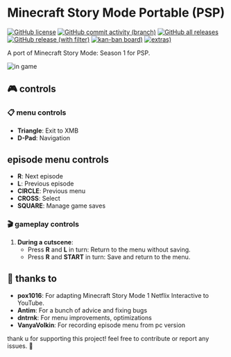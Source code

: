# Minecraft Story Mode Portable (PSP)

[![GitHub license](https://img.shields.io/github/license/entitybtw/mcsm_portable)](https://github.com/entitybtw/mcsm_portable/blob/main/License)
[![GitHub commit activity (branch)](https://img.shields.io/github/commit-activity/m/entitybtw/mcsm_portable)](https://github.com/entitybtw/mcsm_portable/commits) 
[![GitHub all releases](https://img.shields.io/github/downloads/entitybtw/mcsm_portable/total?logo=github)](https://github.com/entitybtw/mcsm_portable/releases/)  
[![GitHub release (with filter)](https://img.shields.io/github/v/release/entitybtw/mcsm_portable?logo=github)](https://github.com/entitybtw/mcsm_portable/releases/latest)
[![kan-ban board)](https://img.shields.io/badge/kan--ban-board-blue)](https://github.com/users/entitybtw/projects/4)
[![extras)](https://img.shields.io/badge/extras-orange)](https://github.com/entitybtw/mcsm_portable_extras/)

A port of Minecraft Story Mode: Season 1 for PSP.

![](https://i.imgur.com/H0DDJvQ.png "in game")

## 🎮 controls

### 📋 menu controls
- **Triangle**: Exit to XMB
- **D-Pad**: Navigation
## episode menu controls
- **R**: Next episode
- **L**: Previous episode
- **CIRCLE**: Previous menu
- **CROSS**: Select
- **SQUARE**: Manage game saves

### 🎬 gameplay controls
1. **During a cutscene**:
   - Press **R** and **L** in turn: Return to the menu without saving.
   - Press **R** and **START** in turn: Save and return to the menu.

## 👏 thanks to

- **pox1016**: For adapting Minecraft Story Mode 1 Netflix Interactive to YouTube.
- **Antim**: For a bunch of advice and fixing bugs
- **dntrnk**: For menu improvements, optimizations
- **VanyaVolkin**: For recording episode menu from pc version

thank u for supporting this project! feel free to contribute or report any issues. 🚀

